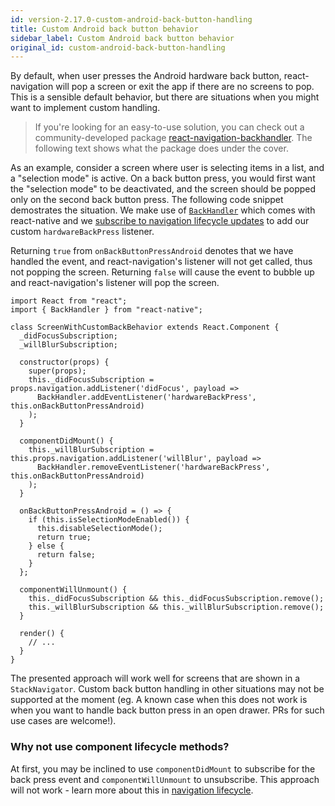 ```yaml
---
id: version-2.17.0-custom-android-back-button-handling
title: Custom Android back button behavior
sidebar_label: Custom Android back button behavior
original_id: custom-android-back-button-handling
---
```


By default, when user presses the Android hardware back button, react-navigation will pop a screen or exit the app if there are no screens to pop. This is a sensible default behavior, but there are situations when you might want to implement custom handling.

> If you're looking for an easy-to-use solution, you can check out a community-developed package [react-navigation-backhandler](https://github.com/vonovak/react-navigation-backhandler). The following text shows what the package does under the cover.

As an example, consider a screen where user is selecting items in a list, and a "selection mode" is active. On a back button press, you would first want the "selection mode" to be deactivated, and the screen should be popped only on the second back button press. The following code snippet demostrates the situation. We make use of [`BackHandler`](https://facebook.github.io/react-native/docs/backhandler.html) which comes with react-native and we [subscribe to navigation lifecycle updates](navigation-prop.html#addlistener-subscribe-to-updates-to-navigation-lifecycle) to add our custom `hardwareBackPress` listener.

Returning `true` from `onBackButtonPressAndroid` denotes that we have handled the event, and react-navigation's listener will not get called, thus not popping the screen. Returning `false` will cause the event to bubble up and react-navigation's listener will pop the screen.

```
import React from "react";
import { BackHandler } from "react-native";

class ScreenWithCustomBackBehavior extends React.Component {
  _didFocusSubscription;
  _willBlurSubscription;
  
  constructor(props) {
    super(props);
    this._didFocusSubscription = props.navigation.addListener('didFocus', payload =>
      BackHandler.addEventListener('hardwareBackPress', this.onBackButtonPressAndroid)
    );
  }

  componentDidMount() {
    this._willBlurSubscription = this.props.navigation.addListener('willBlur', payload =>
      BackHandler.removeEventListener('hardwareBackPress', this.onBackButtonPressAndroid)
    );
  }

  onBackButtonPressAndroid = () => {
    if (this.isSelectionModeEnabled()) {
      this.disableSelectionMode();
      return true;
    } else {
      return false;
    }
  };

  componentWillUnmount() {
    this._didFocusSubscription && this._didFocusSubscription.remove();
    this._willBlurSubscription && this._willBlurSubscription.remove();
  }

  render() {
    // ...
  }
}
```

The presented approach will work well for screens that are shown in a `StackNavigator`. Custom back button handling in other situations may not be supported at the moment (eg. A known case when this does not work is when you want to handle back button press in an open drawer. PRs for such use cases are welcome!).

### Why not use component lifecycle methods?

At first, you may be inclined to use `componentDidMount` to subscribe for the back press event and `componentWillUnmount` to unsubscribe. This approach will not work - learn more about this in [navigation lifecycle](navigation-lifecycle.html).
